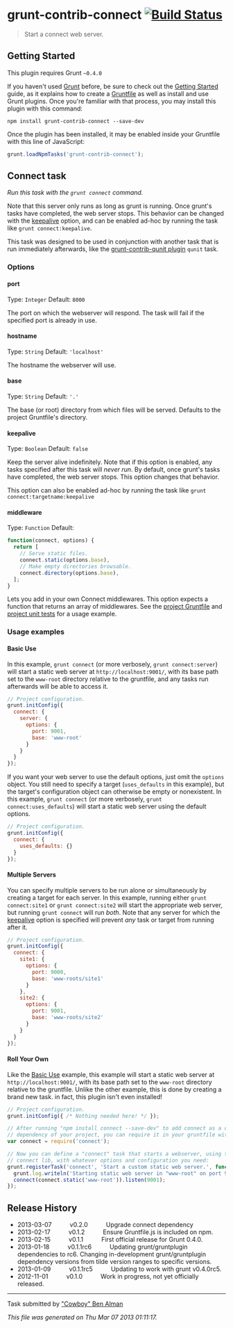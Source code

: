 # grunt-contrib-connect [![Build Status](https://secure.travis-ci.org/gruntjs/grunt-contrib-connect.png?branch=master)](http://travis-ci.org/gruntjs/grunt-contrib-connect)

> Start a connect web server.



## Getting Started
This plugin requires Grunt `~0.4.0`

If you haven't used [Grunt](http://gruntjs.com/) before, be sure to check out the [Getting Started](http://gruntjs.com/getting-started) guide, as it explains how to create a [Gruntfile](http://gruntjs.com/sample-gruntfile) as well as install and use Grunt plugins. Once you're familiar with that process, you may install this plugin with this command:

```shell
npm install grunt-contrib-connect --save-dev
```

Once the plugin has been installed, it may be enabled inside your Gruntfile with this line of JavaScript:

```js
grunt.loadNpmTasks('grunt-contrib-connect');
```




## Connect task
_Run this task with the `grunt connect` command._

Note that this server only runs as long as grunt is running. Once grunt's tasks have completed, the web server stops. This behavior can be changed with the [keepalive](#keepalive) option, and can be enabled ad-hoc by running the task like `grunt connect:keepalive`.

This task was designed to be used in conjunction with another task that is run immediately afterwards, like the [grunt-contrib-qunit plugin](https://github.com/gruntjs/grunt-contrib-qunit) `qunit` task.
### Options

#### port
Type: `Integer`
Default: `8000`

The port on which the webserver will respond. The task will fail if the specified port is already in use.

#### hostname
Type: `String`
Default: `'localhost'`

The hostname the webserver will use.

#### base
Type: `String`
Default: `'.'`

The base (or root) directory from which files will be served. Defaults to the project Gruntfile's directory.

#### keepalive
Type: `Boolean`
Default: `false`

Keep the server alive indefinitely. Note that if this option is enabled, any tasks specified after this task will _never run_. By default, once grunt's tasks have completed, the web server stops. This option changes that behavior.

This option can also be enabled ad-hoc by running the task like `grunt connect:targetname:keepalive`

#### middleware
Type: `Function`
Default:

```js
function(connect, options) {
  return [
    // Serve static files.
    connect.static(options.base),
    // Make empty directories browsable.
    connect.directory(options.base),
  ];
}
```

Lets you add in your own Connect middlewares. This option expects a function that returns an array of middlewares. See the [project Gruntfile][] and [project unit tests][] for a usage example.

[project Gruntfile]: Gruntfile.js
[project unit tests]: test/connect_test.js

### Usage examples

#### Basic Use
In this example, `grunt connect` (or more verbosely, `grunt connect:server`) will start a static web server at `http://localhost:9001/`, with its base path set to the `www-root` directory relative to the gruntfile, and any tasks run afterwards will be able to access it.

```javascript
// Project configuration.
grunt.initConfig({
  connect: {
    server: {
      options: {
        port: 9001,
        base: 'www-root'
      }
    }
  }
});
```

If you want your web server to use the default options, just omit the `options` object. You still need to specify a target (`uses_defaults` in this example), but the target's configuration object can otherwise be empty or nonexistent. In this example, `grunt connect` (or more verbosely, `grunt connect:uses_defaults`) will start a static web server using the default options.

```javascript
// Project configuration.
grunt.initConfig({
  connect: {
    uses_defaults: {}
  }
});
```

#### Multiple Servers
You can specify multiple servers to be run alone or simultaneously by creating a target for each server. In this example, running either `grunt connect:site1` or `grunt connect:site2` will  start the appropriate web server, but running `grunt connect` will run _both_. Note that any server for which the [keepalive](#keepalive) option is specified will prevent _any_ task or target from running after it.

```javascript
// Project configuration.
grunt.initConfig({
  connect: {
    site1: {
      options: {
        port: 9000,
        base: 'www-roots/site1'
      }
    },
    site2: {
      options: {
        port: 9001,
        base: 'www-roots/site2'
      }
    }
  }
});
```

#### Roll Your Own
Like the [Basic Use](#basic-use) example, this example will start a static web server at `http://localhost:9001/`, with its base path set to the `www-root` directory relative to the gruntfile. Unlike the other example, this is done by creating a brand new task. in fact, this plugin isn't even installed!

```javascript
// Project configuration.
grunt.initConfig({ /* Nothing needed here! */ });

// After running "npm install connect --save-dev" to add connect as a dev
// dependency of your project, you can require it in your gruntfile with:
var connect = require('connect');

// Now you can define a "connect" task that starts a webserver, using the
// connect lib, with whatever options and configuration you need:
grunt.registerTask('connect', 'Start a custom static web server.', function() {
  grunt.log.writeln('Starting static web server in "www-root" on port 9001.');
  connect(connect.static('www-root')).listen(9001);
});
```


## Release History

 * 2013-03-07   v0.2.0   Upgrade connect dependency
 * 2013-02-17   v0.1.2   Ensure Gruntfile.js is included on npm.
 * 2013-02-15   v0.1.1   First official release for Grunt 0.4.0.
 * 2013-01-18   v0.1.1rc6   Updating grunt/gruntplugin dependencies to rc6. Changing in-development grunt/gruntplugin dependency versions from tilde version ranges to specific versions.
 * 2013-01-09   v0.1.1rc5   Updating to work with grunt v0.4.0rc5.
 * 2012-11-01   v0.1.0   Work in progress, not yet officially released.

---

Task submitted by ["Cowboy" Ben Alman](http://benalman.com)

*This file was generated on Thu Mar 07 2013 01:11:17.*
